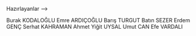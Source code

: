 Hazırlayanlar -->

Burak KODALOĞLU
Emre ARDIÇOĞLU
Barış TURGUT
Batın SEZER
Erdem GENÇ
Serhat KAHRAMAN
Ahmet Yiğit UYSAL
Umut CAN
Efe VARDALI
